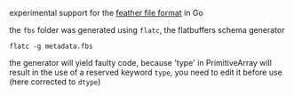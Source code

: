 experimental support for the [feather file format](http://github.com/wesm/feather) in Go

the `fbs` folder was generated using `flatc`, the flatbuffers schema generator

`flatc -g metadata.fbs`

the generator will yield faulty code, because 'type' in PrimitiveArray will result in the use of a reserved keyword `type`, you need to edit it before use (here corrected to `dtype`)